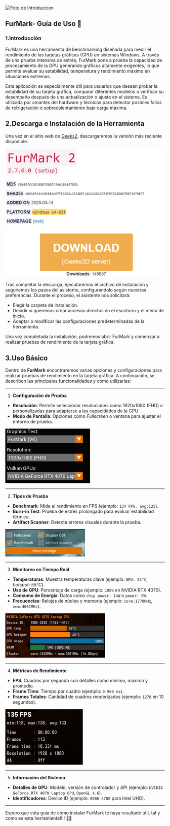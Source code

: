 ![Foto de Introduccion](https://geeks3d.com/public/jegx/2016q3/furmark-logo.jpg)

## FurMark- Guía de Uso 🔧

### 1.Introducción

FurMark es una herramienta de benchmarking diseñada para medir el rendimiento de las tarjetas gráficas (GPU) en sistemas Windows. A través de una prueba intensiva de estrés, FurMark pone a prueba la capacidad de procesamiento de la GPU generando gráficos altamente exigentes, lo que permite evaluar su estabilidad, temperatura y rendimiento máximo en situaciones extremas.

Esta aplicación es especialmente útil para usuarios que desean probar la estabilidad de su tarjeta gráfica, comparar diferentes modelos o verificar su desempeño después de una actualización o ajuste en el sistema. Es utilizada por amantes del hardware y técnicos para detectar posibles fallos de refrigeración o sobrecalentamiento bajo carga máxima.

## 2.Descarga e Instalación de la Herramienta

Una vez en el sitio web de [Geeks2](https://https://geeks3d.com/furmark/), descargaremos la versión más reciente disponible.

![Download](assets/FurMark/Captura%20de%20pantalla%202025-04-03%20110231.png)

Tras completar la descarga, ejecutaremos el archivo de instalación y seguiremos los pasos del asistente, configurándolo según nuestras preferencias. Durante el proceso, el asistente nos solicitará:

* Elegir la carpeta de instalación.
* Decidir si queremos crear accesos directos en el escritorio y el menú de inicio.
* Aceptar o modificar las configuraciones predeterminadas de la herramienta.

Una vez completada la instalación, podremos abrir FurMark y comenzar a realizar pruebas de rendimiento de la tarjeta gráfica.

## 3.Uso Básico

Dentro de **FurMark** encontraremos varias opciones y configuraciones para realizar pruebas de rendimiento en la tarjeta gráfica. A continuación, se describen las principales funcionalidades y cómo utilizarlas:

---

1. **Configuración de Prueba**

- **Resolución**: Permite seleccionar resoluciones como 1920x1080 (FHD) o personalizadas para adaptarse a las capacidades de la GPU.
- **Modo de Pantalla**: Opciones como *Fullscreen* o ventana para ajustar el entorno de prueba.

![Pestaña_ConfiguracionP](/assets/FurMark/Captura%20de%20pantalla%202025-04-03%20112902.png)

---

2. **Tipos de Prueba**

- **Benchmark**: Mide el rendimiento en FPS (ejemplo: `134 FPS, avg:125`).
- **Burn-in Test**: Prueba de estrés prolongado para evaluar estabilidad térmica.
- **Artifact Scanner**: Detecta errores visuales durante la prueba.

![Pestaña_Tipos_de_Prueba](assets/FurMark/Captura%20de%20pantalla%202025-04-03%20111920.png)

---

3. **Monitoreo en Tiempo Real**

- **Temperaturas**: Muestra temperaturas clave (ejemplo: `GPU: 51°C`, *hotspot: 55°C*).
- **Uso de GPU**: Porcentaje de carga (ejemplo: `100%` en NVIDIA RTX 4070).
- **Consumo de Energía**: Datos como `chip power: 14W` o `power: 9W`.
- **Frecuencias**: Relojes de núcleo y memoria (ejemplo: `core:1770MHz`, `mem:4001MHz`).

![MORITEO](assets/FurMark/Captura%20de%20pantalla%202025-04-04%20105520.png)

---

4. **Métricas de Rendimiento**

- **FPS**: Cuadros por segundo con detalles como mínimo, máximo y promedio.
- **Frame Time**: Tiempo por cuadro (ejemplo: `9.960 ms`).
- **Frames Totales**: Cantidad de cuadros renderizados (ejemplo: `1278` en 10 segundos).

![MORITEO](assets/FurMark/Captura%20de%20pantalla%202025-04-04%20105815.png)

---

5. **Información del Sistema**

- **Detalles de GPU**: Modelo, versión de controlador y API (ejemplo: `NVIDIA GeForce RTX 4070 Laptop GPU`, `OpenGL 4.6`).
- **Identificadores**: Device ID (ejemplo: `8086-4788` para Intel UHD).

---

Espero que esta guia de como instalar FurMark te haya resultado útil, tal y como es esta herramienta!!!! 🚀🔧

